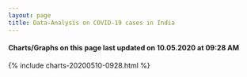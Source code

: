 ```yaml
---
layout: page
title: Data-Analysis on COVID-19 cases in India
---
```

#### Charts/Graphs on this page last updated on 10.05.2020 at 09:28 AM
{% include charts-20200510-0928.html %}